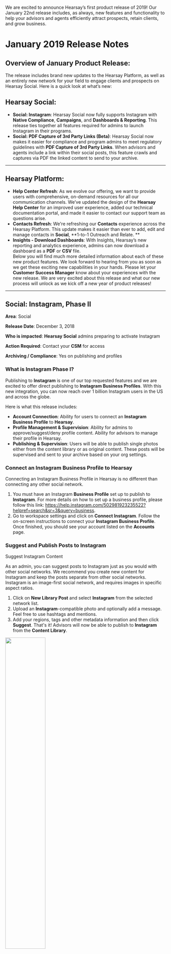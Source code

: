 We are excited to announce Hearsay’s first product release of 2019! Our January 22nd release includes, as always, new features and functionality to help your advisors and agents efficiently attract prospects, retain clients, and grow business. 

# January 2019 Release Notes

## Overview of January Product Release:
The release includes brand new updates to the Hearsay Platform, as well as an entirely new network for your field to engage clients and prospects on Hearsay Social. Here is a quick look at what’s new:

## Hearsay Social:
- **Social: Instagram**: Hearsay Social now fully supports Instagram with **Native Compliance**, **Campaigns**, and **Dashboards & Reporting**. This release ties together all features required for admins to launch Instagram in their programs.  
- **Social: PDF Capture of 3rd Party Links (Beta)**: Hearsay Social now makes it easier for compliance and program admins to meet regulatory guidelines with **PDF Capture of 3rd Party Links**.  When advisors and agents include a link within their social posts, this feature crawls and captures via PDF the linked content to send to your archive.

---

## Hearsay Platform:
- **Help Center Refresh**: As we evolve our offering, we want to provide users with comprehensive, on-demand resources for all our communication channels. We’ve updated the design of the **Hearsay Help Center** for an improved user experience, added our technical documentation portal, and made it easier to contact our support team as questions arise.  
- **Contacts Refresh**: We're refreshing our **Contacts** experience across the Hearsay Platform. This update makes it easier than ever to add, edit and manage contacts in **Social**, **1-to-1 Outreach and Relate. **
- **Insights - Download Dashboards**: With Insights, Hearsay’s new reporting and analytics experience, admins can now download a dashboard as a **PDF** or **CSV** file.    <br>
Below you will find much more detailed information about each of these new product features. We look forward to hearing from you as soon as we get these exciting new capabilities in your hands. Please let your **Customer Success Manager** know about your experiences with the new release. We are very excited about this release and what our new process will unlock as we kick off a new year of product releases!  

---

## Social: Instagram, Phase II

**Area**: Social

**Release Date**: December 3, 2018

**Who is impacted**: **Hearsay Social** admins preparing to activate Instagram

**Action Required**: Contact your **CSM** for access

**Archiving / Compliance**: Yes on publishing and profiles

 
### What is Instagram Phase I?
Publishing to **Instagram** is one of our top requested features and we are excited to offer direct publishing to **Instagram Business Profiles**. With this new integration, you can now reach over 1 billion Instagram users in the US and across the globe.

Here is what this release includes:

- **Account Connection**: Ability for users to connect an **Instagram Business Profile** to **Hearsay**.  
- **Profile Management & Supervision**: Ability for admins to approve/suggest/deny profile content. Ability for advisors to manage their profile in Hearsay.  
- **Publishing & Supervision**: Users will be able to publish single photos either from the content library or as original content. These posts will be supervised and sent to your archive based on your org settings.

### Connect an Instagram Business Profile to Hearsay
Connecting an Instagram Business Profile in Hearsay is no different than connecting any other social network.

1. You must have an Instagram **Business Profile** set up to publish to **Instagram**. For more details on how to set up a business profile, please follow this link: https://help.instagram.com/502981923235522?helpref=search&sr=3&query=business.  
2. Go to workspace settings and click on **Connect Instagram**. Follow the on-screen instructions to connect your **Instagram Business Profile**. Once finished, you should see your account listed on the **Accounts** page.

### Suggest and Publish Posts to Instagram
Suggest Instagram Content

As an admin, you can suggest posts to Instagram just as you would with other social networks. We recommend you create new content for Instagram and keep the posts separate from other social networks. Instagram is an image-first social network, and requires images in specific aspect ratios.

1. Click on **New Library Post** and select **Instagram** from the selected network list. 
2. Upload an **Instagram**-compatible photo and optionally add a message. Feel free to use hashtags and mentions.  
3. Add your regions, tags and other metadata information and then click **Suggest**. That's it! Advisors will now be able to publish to **Instagram** from the **Content Library**.

<img src="images/release-notes/01_2019/insta1.png" width=50% height=50% align="center">

        
#### Photo restrictions for Instagram

1. Only single photos can be published to Instagram.
2. Photos should be under 8MB size and between 150x150 and 1920x1080 pixels.  
3. Photo aspect ratio should be between 4:5 and 1.91:1 range. For best viewing quality, we recommend you choose between 3 options a) Square - 1:1 ratio b) Portrait - 4:5 ratio c) Landscape - 1.91:1.

#### Publish to Instagram

 <img src="images/release-notes/01_2019/insta2.png" width=50% height=50% align="center">

**Advisors** can publish, schedule or request approval of a single photo post to Instagram. The same photo rules apply. 

**Supervision** - Approval request of a single photo post to Instagram 


<img src="images/release-notes/01_2019/insta3.png" width=50% height=50% align="center">

#### Publishing to Instagram from the Mobile App

We are excited to offer Instagram inside the **Hearsay Social Mobile App**. The app offers suggested content as well as the ability to post original content (for which it is uniquely suited). We recommend you promote the **Hearsay Social Mobile App** to your advisors once you are ready to launch Instagram in your program.

In the **Mobile App**, Advisors will be able to:

1. Publish, schedule or request approval of a single photo post to Instagram.  
2. Upload and crop images using preset sizes - Square, Portrait and Landscape for the best viewing quality.  
3. Search for Instagram posts in the library.

Please note that the cropping feature is only available in the **Mobile App**.

<img src="images/release-notes/01_2019/insta4.jpeg" width=50% height=50% align="center">

<img src="images/release-notes/01_2019/insta6.jpeg" width=50% height=50% align="center">

### Supervision
Admins will be able to supervise requests for profile approvals and alerts on native profile changes. However due to limitations with the **Instagram API**, Hearsay will not be able auto upload profiles to **Instagram**.

> **Note:** Due to the auto-upload limitation, we will be unable to monitor profile pictures.</p>

### Setup profile fields for Instagram

<img src="images/release-notes/01_2019/instasuper1.png" width=50% height=50% align="center">

### Alerts On Native Profile Changes

<img src="images/release-notes/01_2019/instasuper2.png" width=50% height=50% align="center">

### Profile Approval Request

<img src="images/release-notes/01_2019/instasuper3.png" width=50% height=50% align="center">

### How do you enable Instagram?
Our goal with this **Instagram Phase I** release is to enable you to test the feature, create documentation, and prepare your advisor rollout in Q1 2019. Contact your **Customer Success Manager** or [support](support@hearsaysocial.com) with any additional questions or feedback. .


---

## Social: Action List - Subscribe to Campaigns

**Area**: Social

**Release Date**: December 3, 2018

**Impacted Users**: Advisors and agents using Hearsay Social

**Action Required**: None

**Archiving/Compliance**: None

### Subscribe to Campaigns from the Action List
In addition to the **Campaign Email**, **Hearsay** will now promote new campaigns to your advisors through the **Action List**. This will help you increase your campaign subscription rates, and make it easy for your advisors to find and activate new campaigns.

#### How does it work?

- Once you create a campaign, Hearsay will display it on the **Action List** the day the campaign becomes public.  
- It will display an upcoming post and a **CTA** to “subscribe” to the campaign.  
- Once subscribed, the campaign will be removed from the user's **Action List**.

**Note**: The **Action List** is limited to 3 campaigns. More campaigns will be visible once existing campaigns are expired or the user subscribes.

#### How do you enable this feature?
This will be enabled for organizations that use Hearsay’s new Campaigns and the Action List. If you are not on new Campaigns or do not have the Action List, please contact your CSME.

#### What is included/excluded?
This feature is available on Desktop only. Support for the Mobile App is on our roadmap for 1H 2019.
 
### FAQs:
Q: Will this support both Relative and Dynamic Campaigns?

> A: Yes.

Q: Users have the option to choose a start date for Relative Campaigns in campaigns home page. But I don't see that in the Action List?

> A: The Action List is meant to be simple and remove any friction from subscribing. For Relative Campaigns, we will default the start date to the date of subscription.

Q: What is the order if a workspace has multiple campaigns?

> A: Campaigns will be sorted in reverse chronological order of their date of creation, which usually is the campaign release date.

 
### Screenshots
 
#### Campaign action card view - Desktop
[block:image]
{
  "images": [
    {
      "image": [
        "https://files.readme.io/2939a44-subscribe1.png",
        "subscribe1.png",
        1978,
        1216,
        "#f1f1f1"
      ]
    }
  ]
}
[/block]
#### Full Desktop view


[block:image]
{
  "images": [
    {
      "image": [
        "https://files.readme.io/d3a7e77-subscribe2.png",
        "subscribe2.png",
        1280,
        1423,
        "#f3edee"
      ]
    }
  ]
}
[/block]
---

## Social: 1-to-1 Outreach - Onboarding Improvements

**Area**: Social

**Release Date**: December 3, 2018

**Impacted Users**: Admins and **Advisors on 1-to-1 Outreach** (desktop)

**Action Required**: Admin review of **Hearsay** email templates

**Archiving/Compliance**: None

 

### What is 1-to-1 Outreach Onboarding?
**1-to-1 Outreach Onboarding** educates users about the benefits of relationship-oriented client outreach. Onboarding includes three steps that guide users through the setup process and allows them to learn about and test the main features of **1-to-1 Outreach**.

1. Email Setup and Verification
2. Email Signature Setup 
3. Sending First Email(s)

### Step 1: Email Setup and Verification

Users new to **1-to-1 Outreach** will see a landing page that describes and demos in a 2-minute video how to use **1-to-1 Outreach**.


[block:image]
{
  "images": [
    {
      "image": [
        "https://files.readme.io/ced1cbd-1-1onboarding1.jpeg",
        "1-1onboarding1.jpeg",
        1042,
        579,
        "#e7ecf0"
      ]
    }
  ]
}
[/block]
To help users setup their account, Hearsay will pre-fill users’ reply-to email address and email display name according to their Hearsay information. Users can make modifications to this information, or simply click **Start Now** to proceed.

Users will be sent a verification email to verify that they have access to the email inbox they have elected to ensure that they receive email replies.


[block:image]
{
  "images": [
    {
      "image": [
        "https://files.readme.io/56805fa-1-1onboarding2.png",
        "1-1onboarding2.png",
        695,
        373,
        "#f9fafb"
      ]
    }
  ]
}
[/block]
*To proceed to the next step, users must click the verification link in the email that they receive.*

Users can also resend the verification email, or go back and change their reply-to email address or display name.

### Step 2: Email Signature Setup

Once users have verified their reply-to email address, they will be directed to Step 2 to add an email signature.
[block:image]
{
  "images": [
    {
      "image": [
        "https://files.readme.io/0ef0e2d-1-1onboarding3.jpeg",
        "1-1onboarding3.jpeg",
        1571,
        822,
        "#f9fafa"
      ]
    }
  ]
}
[/block]
This text box accepts simple rich text formatting as shown. Email signatures append to the bottom of all **Hearsay** outbound emails.

While **Hearsay** provides a sample signature, we encourage that you train users on your organization’s email signature policy or recommend that they copy and paste their existing signature from **Outlook** or **Lotus Notes**.

Users can skip this step for now. They can complete or modify their signature via the **Workspace Settings > Email Settings** page at any time.

### Step 3: Sending First Email(s)

Users are prompted to add up to 10 contacts to send their first email. These contacts will be saved in **Hearsay** for future use.

To encourage users to enter contacts, we allow them to select from email templates across three topic areas that have tested well with our advisor base - *Ask for Referral*, *Great Meeting You*, and *Client Appreciation*.


[block:image]
{
  "images": [
    {
      "image": [
        "https://files.readme.io/ba42649-1-1onboarding4.png",
        "1-1onboarding4.png",
        1210,
        572,
        "#f7f7f7"
      ]
    }
  ]
}
[/block]
Users cannot modify these templates. These are **Hearsay’s** default email templates and the messaging can be updated by your organization (see enablement section below).

If users wish to skip adding contacts, they can select **Skip** and we will send users an email to show them what it looks like.

  * Users who **Send Email** or **Skip** will see a congratulations pop-up and land in the **1-to-1 Outreach** home page to do further exploration.


[block:image]
{
  "images": [
    {
      "image": [
        "https://files.readme.io/dd127a0-1-1onboarding5.jpeg",
        "1-1onboarding5.jpeg",
        528,
        451,
        "#dbdcde"
      ]
    }
  ]
}
[/block]
### Permalink

We are launching a permalink for **1-to-1 Outreach** to assist you in promoting this feature. This link allows you to link advisors directly to **1-to-1 Outreach** in **Hearsay**.

http://my.hearsaysocial.com/1to1Outreach (*case sensitive*)

This link also intelligently redirects users in **1-to-1 Outreach** - i.e., users who have not completed onboarding will be redirected into the appropriate onboarding step; users who have sent an email will go directly to the **1-to-1 Outreach** home page.

For this link to work, users must be logged into **Hearsay** already and must be viewing the desktop site. If viewing the mobile site, users will be redirected to the **Hearsay Social** mobile site.

#### How do you enable this feature?
This feature is automatically enabled for organizations with **1-to-1 Outreach**. The emails included in the onboarding experience can be configured by taking the following steps:

- Review the 3 **Hearsay** default email templates - if you do not wish to make changes, you are done. 
- If you wish to update the email subject or body of the 3 templates, please create the corresponding email template in your **Admin Library** and mark them as modification prohibited - this is a must! Users cannot modify these templates during onboarding . 
- Send your **CSME** which email template is replacing which of the default templates and the **CSME** will update what users see in the onboarding flow.

#### What is included/excluded?
This release updates the desktop experience only. Users on the **Hearsay Social** mobile app will experience an app-specific onboarding experience for **1-to-1 Outreach**. Users can access this experience via a mobile browser if they specifically request the desktop site.

CRM-integrated customers should have a conversation with their **CSME** to discuss how to integrate this onboarding experience.

### FAQ:
Question: What happens if users begin but subsequently drop out of onboarding?

- If users have not verified their **1-to-1 Outreach** email, they will be redirected to the email verification screen where they are prompted to check their inbox or resend the verification email. 
- If users have verified but have not submitted an email signature (even if they skipped this step before), they will be redirected to the 2nd step. 
- If a user has verified and has submitted a signature but has not sent their first email via **1-to-1 Outreach**, he/she will be redirected to the 3rd step.

Users who have already sent an email via **1-to-1 Outreach** or have completed onboarding previously will not see this flow, and will see the **1-to-1 Outreach** home page directly.

Have questions? Please contact your **Customer Success Manager** or [support](support@hearsaysocial.com).

## Social: 1-to-1 Outreach - Relative Email Campaigns

**Area**: Social

**Release Date**: December 3, 2018

**Impacted Users**: Admins and Advisors using **1-to-1 Outreach**

**Action Required**: None

 
### What are Relative Email Campaigns?
**Hearsay** is introducing a new type of email campaign called **Relative Email Campaigns**. These campaigns are intended to be a finite series of non-time-sensitive emails that are sent to each recipient relative to the date the recipient is subscribed. For example, an admin can create a “Life Insurance 101 for Young Families” relative campaign and schedule 10 emails to go out on Day 1, Day 15, Day 29, etc. Advisors can subscribe their younger married prospects and clients to share information and stories on a bi-monthly basis to help educate them on the benefits of life insurance.

With the addition of **Relative Email Campaigns** to **Hearsay’s** existing **Dynamic Email Campaigns**, admins can make it easy for advisors to automatically nurture clients and prospects through modern email marketing.

### Campaign Creation and Management

Admins can manage both types of email campaigns (relative and dynamic) in the same place:


[block:image]
{
  "images": [
    {
      "image": [
        "https://files.readme.io/ea63764-campaign1.png",
        "campaign1.png",
        1199,
        406,
        "#e9e9ea"
      ]
    }
  ]
}
[/block]
When creating a new email campaign, admins can choose which type of campaign to run and enter campaign details that advisors will see when viewing campaigns.


[block:image]
{
  "images": [
    {
      "image": [
        "https://files.readme.io/af6b499-campaign2.png",
        "campaign2.png",
        449,
        275,
        "#e8e8e8"
      ]
    }
  ]
}
[/block]

[block:image]
{
  "images": [
    {
      "image": [
        "https://files.readme.io/128dd63-campaign3.png",
        "campaign3.png",
        651,
        521,
        "#e2e2e3"
      ]
    }
  ]
}
[/block]
Once the email campaign is created, it launches into draft mode, whereupon admins can begin composing emails.


[block:image]
{
  "images": [
    {
      "image": [
        "https://files.readme.io/678893e-campaign6.png",
        "campaign6.png",
        1176,
        600,
        "#efe0e2"
      ]
    }
  ]
}
[/block]
Emails can be scheduled to go out immediately upon subscription, or at a future relative date and time. The time zone will be calculated locally to the advisor's workspace.


[block:image]
{
  "images": [
    {
      "image": [
        "https://files.readme.io/f3475b4-campaign.png",
        "campaign.png",
        1199,
        612,
        "#d9dcdb"
      ]
    }
  ]
}
[/block]
Admins can activate the campaign when ready. All draft emails must be removed, and scheduled emails will go live.


[block:image]
{
  "images": [
    {
      "image": [
        "https://files.readme.io/1ca1dc0-campaing9.png",
        "campaing9.png",
        643,
        200,
        "#c1c3c5"
      ]
    }
  ]
}
[/block]
After a campaign goes live, if something changes unexpectedly or there is an error discovered, admins can modify the content (but not the timing) of a live campaign email. This modification applies only to campaign subscribers who have not yet received that email.
[block:image]
{
  "images": [
    {
      "image": [
        "https://files.readme.io/e26d5dc-campaign8_1.png",
        "campaign8 (1).png",
        1219,
        547,
        "#f1efed"
      ]
    }
  ]
}
[/block]
Admins can expire the entire campaign, which removes the campaign from user purview and thus from new subscriptions. Emails will finish sending for the remaining recipients. Once a campaign is expired, no further actions on the campaign can be taken.


[block:image]
{
  "images": [
    {
      "image": [
        "https://files.readme.io/dc13ed7-campaign7.png",
        "campaign7.png",
        630,
        197,
        "#d9d6d5"
      ]
    }
  ]
}
[/block]
### Campaign Subscription
Advisors can see live campaigns in their available campaign list on the desktop dashboard.


[block:image]
{
  "images": [
    {
      "image": [
        "https://files.readme.io/0890401-campaign5.png",
        "campaign5.png",
        941,
        535,
        "#edeeef"
      ]
    }
  ]
}
[/block]
Advisors can see what emails are scheduled to go out when, relative to subscription date.


[block:image]
{
  "images": [
    {
      "image": [
        "https://files.readme.io/08c7ec4-campaign6.png",
        "campaign6.png",
        1176,
        600,
        "#efe0e2"
      ]
    }
  ]
}
[/block]
Advisors will be able to subscribe their contacts with email addresses to active campaigns.


[block:image]
{
  "images": [
    {
      "image": [
        "https://files.readme.io/4e01e96-campaign4.png",
        "campaign4.png",
        941,
        556,
        "#e6e8ea"
      ]
    }
  ]
}
[/block]
### How to enable?
**Relative Email Campaigns** is on by default. You can begin creating relative email campaigns right away or begin by taking a look at the campaign starter pack that Hearsay is offering.

### What is included/excluded?
This applies to the desktop experience only.

Have questions? Please contact your **Customer Success Manager** or [support](support@hearsaysocial.com).

---

## Social: 1-to-1 Outreach - Email Campaign Starter Pack

**Area**: Social

**Release Date**: December 3, 2018

**Impacted Users**: Advisors and Agents using **1-to-1 Outreach**

**Action Required**: Admin review of content

**Archiving/Compliance**: Same archiving for all **1-to-1 Outreach** emails

### What is the Email Campaigns Starter Pack?
Coinciding with the launch of **Relative Email Campaigns** and capitalizing on the end of year season, **Hearsay** is launching a starter pack of email campaign content to get you as an admin started on **1-to-1 Outreach** campaigns more quickly.

The starter pack includes:

- Holidays (Dynamic Campaign type)
  - January 1, 2019 - New Years Day
  - January 21, 2019 - Martin Luther King, Jr. Day . 
  - February 2, 2019 - Groundhog Day . 
  - February 18, 2019 - President's Day . 
  - May 27, 2019 - Memorial Day . 
  - June 21, 2019 - First Day of Summer . 
  - July 4, 2019 - Fourth of July . 
  - September 2, 2019 - Labor Day . 
  - October 31, 2019 - Halloween . 
  - November 11, 2019 - Veteran's Day . 
  - November 22, 2018 - Thanksgiving . 
  - December 25, 2018 - Holidays

- Personal Finance Dates (Dynamic Campaign type): Monthly email reminders for critical personal finance deadlines such as tax filing, FAFSA, open enrollment, charitable contributions, RMDs. 
- Life Insurance 101 (Relative Campaign type): A 4-part primer for learning about life insurance. 
 
- Millennial Personal Finance (Relative Campaign type): A 5-part series that touches on millennial finance topics such as student debt, savings, 401ks, and additional income sources. 
- Near Retirement (Relative Campaign type): A 4-part series to help clients get ready for retirement.

We recommend reviewing the content with the necessary internal teams; personalizing the language, links, and/or images if you have resources; and making them available as soon as possible to your advisors. Traditionally, the holidays and end of year season are some of the most high engagement times for advisors and agents to reach out to their clients and prospects.
 
### How to enable?
We can load this content into your org as draft email campaigns that you can then modify before going live with the campaigns. In that way, the final content, as well as the timing of the emails, can be entirely up to you. We can also send over the email templates in a consumable format for you to run it through an internal review process.

### Escalation Path
Have questions? Please contact your **Customer Success Manager** or [support](support@hearsaysocial.com).

---

## Social: Deprecating Network Features

**Area**: Hearsay Social

**Impact Date Range**: December 2018 - 1H 2019

In order to focus our efforts on what is most beneficial to our customers, we regularly evaluate whether existing features continue to provide their intended value and align with the long-term vision for our products and platform.  

For items that no longer meet these requirements and/or rely on already deprecated APIs or APIs that will be imminently expiring, we formally deprecate these features.  This includes the following:

### Corporate to Local Ads

**Who is impacted**: Admins + Advisors

**Action Required**: None

As announced via email on November 1, 2018 as a part of our **Facebook Ads Update** and Statement of Direction email, **Corporate to Local Ads** will be deprecated from **Hearsay** on 11/30.

Facebook continues to invest heavily in their native advertising platform and supports capabilities similar to our **Corporate to Local Ads** feature. This continues to be a critical area of investment for Facebook and given the API changes and investments from Facebook, we believe that working directly with Facebook is the best path for our customers. **Hearsay** will continue to support **Advisor Ads** as well as compliance coverage for Facebook advertising.

For assistance with connecting directly with a Facebook team member focused on **Financial Services** or to learn more about **Advisor Ads**, please reach out to your **CSME**.

### Rogue Social Accounts

**Who is impacted**: Admins + Advisors

**Action Required**: None

Some organizations were leveraging a feature that allows admins to review pages on social media channels associated with their firm but were not connected to **Hearsay Social** for monitoring or supervision. This feature is known as **Rogue Social Accounts**.


[block:image]
{
  "images": [
    {
      "image": [
        "https://files.readme.io/9a72c55-deprecate1.png",
        "deprecate1.png",
        942,
        315,
        "#e0e5e9"
      ]
    }
  ]
}
[/block]
Facebook [deprecated](https://developers.facebook.com/docs/graph-api/changelog/breaking-changes) the API that allowed **Hearsay** to search profiles and pages in April of 2018. **Hearsay** removed Facebook as a network to filter **Rogue social accounts** in October of 2018.

LinkedIn is deprecating the API that allows **Hearsay** to search profiles in December 2018. **Hearsay** will be removing the ability to filter for LinkedIn rogue accounts on 12/10/2018.

*Historical information will be available via the admin view and reports for 90 days until this feature is fully deprecated in Q1 2019.*

Please reach out to [support](support@hearsaysystems.com) with any additional questions.

---

## Contact Search (Network Support)

**Who is impacted**: Advisors

**Action Required**: None

The contacts page in **Hearsay Social** allows advisors to search for connections that already exist as contacts in **Hearsay** (via **Search** your **Contacts**) and browse the social networks enabled for their organization for potential new contacts.

Facebook deprecated the API that allowed **Hearsay** to search profiles and pages in April of 2018. Hearsay removed Facebook as a network to browse for new contacts in October of 2018.

LinkedIn is deprecating the API that allows **Hearsay** to search profiles in December 2018. **Hearsay** will be removing the ability to browse for contacts on LinkedIn within **Hearsay** on 12/10/2018. Additionally, **Hearsay** will be modifying the contact creation process for LinkedIn. In the past, **Hearsay** was able to pull the full list of a profile’s contacts at the time of asset connection. At this point, we would create a contact record for each connection. Going forward, we will only create contact records when a profile receives and/or confirms a connection request or when a particular contact engages with (likes/comments) a LinkedIn user’s posts.

**Hearsay** will be deprecating the browse section of the **Contacts** page on 1/3/2019. We will continue to support the ability to search for existing contacts within this section of the Advisor view and improvements to contact management will be released in 2018.


[block:image]
{
  "images": [
    {
      "image": [
        "https://files.readme.io/53febda-deprecate3.png",
        "deprecate3.png",
        675,
        182,
        "#f3cccd"
      ]
    }
  ]
}
[/block]
Please reach out to [support](support@hearsaysystems.com) with any additional questions.

---

## Activity > Feeds

**Who is impacted**: Advisors

**Action Required**: **Update Social Media Policy** and communicate to field as needed

The **Feeds** page displays a live feed of advisor connections’ activity on their social media networks. Based on organization settings, advisors had the ability to review your connection activity and engage with those activities either immediately or with supervision approval.

Facebook deprecated the API that allowed **Hearsay** to display feeds in early 2016 and **Hearsay** deprecated support for this network in **Activity > Feeds** at this time.

As previously announced, LinkedIn will be deprecating the API that allows **Hearsay** to return a user’s feed no later than 12/31/2018. Hearsay will be removing support for LinkedIn information in **Activity > Feeds** at this time. *In Q1 2019, Hearsay will be removing Activity > Feeds from the advisor view.*


[block:image]
{
  "images": [
    {
      "image": [
        "https://files.readme.io/4a80b9f-deprecate4.png",
        "deprecate4.png",
        952,
        458,
        "#f4f7fa"
      ]
    }
  ]
}
[/block]
Hearsay is currently integrating with LinkedIn APIs that allow organizations to archive and alert on outbound likes and comments’ on a 3rd party (account not connected to Hearsay) post. Organizations who are currently leveraging the pre-review functionality in Feeds can work with their CSM to configure their compliance settings so they can continue to monitor outbound actions on LinkedIn in December 2018.

## Relate: Outbound MMS

**Area**: Hearsay Relate

**Release Date**: 12/03/2018

**Who is impacted**: Users of the **Hearsay Relate** web application

**Action Required**: None

**Archiving / Compliance**: None

**Hearsay Relate (Hearsay Messages)** users with a new business number (not landline) from **Hearsay** will now be able to send MMS messages through **Hearsay Relate** via the web application. MMS messages allow users to send photos and attach a variety of files such as PDFs.

Users are able to send MMS messages by clicking on the photo icon or the attachment icon.



[block:image]
{
  "images": [
    {
      "image": [
        "https://files.readme.io/b63e76a-relate1.png",
        "relate1.png",
        512,
        139,
        "#f8f9f9"
      ]
    }
  ]
}
[/block]
 Once selected, the user will be prompted to upload the photo or attachment to Hearsay Relate.
[block:image]
{
  "images": [
    {
      "image": [
        "https://files.readme.io/fa73e90-relate2.png",
        "relate2.png",
        679,
        187,
        "#fbfbfb"
      ]
    }
  ]
}
[/block]
Users also have the ability to drag and drop an image or file directly from their computer into the message composer.
[block:image]
{
  "images": [
    {
      "image": [
        "https://files.readme.io/e6576b9-relate3.png",
        "relate3.png",
        662,
        300,
        "#bfd4eb"
      ]
    }
  ]
}
[/block]
Users are allowed to attach multiple file formats to text messages including PDF, JPG, PNG and GIF. The maximum file size is up to 2 megabytes (MB).

If a user tries to attach an unsupported file type like a document from Excel or a CSV file, an error message will advise the user to try to attach the file in a different format.


[block:image]
{
  "images": [
    {
      "image": [
        "https://files.readme.io/9bb1b48-relate4.png",
        "relate4.png",
        647,
        179,
        "#f7f2f3"
      ]
    }
  ]
}
[/block]
When a client is sent an image from the web app, advisors will be able to view the message in their mobile app, as shown below:


[block:image]
{
  "images": [
    {
      "image": [
        "https://files.readme.io/b6ad01e-relate5.png",
        "relate5.png",
        458,
        750,
        "#eeeff0"
      ]
    }
  ]
}
[/block]
From a client perspective, the same message thread would be reflected as it is below:


[block:image]
{
  "images": [
    {
      "image": [
        "https://files.readme.io/987f23b-relate6.png",
        "relate6.png",
        420,
        322,
        "#f7f7f7"
      ]
    }
  ]
}
[/block]
For this initial release, Hearsay will only enable this feature for users of web application. We are planning to add this functionality to the mobile app in 2019 as well as exploring other value-added capabilities (such as scheduling an MMS message).

If you are interested in exploring any of these product features or if you have any questions, please reach out to your Customer Success Manager or [support](support@hearsaysystems.com) .

